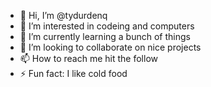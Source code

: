- 👋 Hi, I’m @tydurdenq
- 👀 I’m interested in codeing and computers
- 🌱 I’m currently learning a bunch of things
- 💞️ I’m looking to collaborate on nice projects
- 📫 How to reach me hit the follow 
- ⚡ Fun fact: I like cold food

